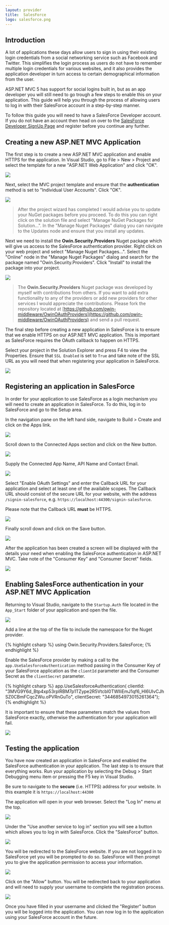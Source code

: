 ```yaml
---
layout: provider
title:  SalesForce
logo: salesforce.png
---
```

## Introduction
A lot of applications these days allow users to sign in using their existing login credentials from a social networking service such as Facebook and Twitter.  This simplifies the login process as users do not have to remember multiple login credentials for various websites, and it also provides the application developer in turn access to certain demographical information from the user.

ASP.NET MVC 5 has support for social logins built in, but as an app developer you will still need to go trough a few steps to enable this on your application.  This guide will help you through the process of allowing users to log in with their SalesForce account in a step-by-step manner.

To follow this guide you will need to have a SalesForce Developer account.  If you do not have an account then head on over to the [SalesForce Developer SignUp Page](https://developer.salesforce.com/en/signup) and register before you continue any further.

## Creating a new ASP.NET MVC Application
The first step is to create a new ASP.NET MVC application and enable HTTPS for the application. In Visual Studio, go to File > New > Project and select the template for a new "ASP.NET Web Application" and click "OK".

![](/images/guides/salesforce/new_project.png)

Next, select the MVC project template and ensure that the **authentication** method is set to "Individual User Accounts".  Click "OK".

![](/images/guides/salesforce/new_project_mvc.png)

> After the project wizard has completed I would advise you to update your NuGet packages before you proceed.  To do this you can right click on the solution file and select "Manage NuGet Packages for Solution...".  In the "Manage Nuget Packages" dialog you can navigate to the Updates node and ensure that you install any updates.

Next we need to install the **Owin.Security.Providers** Nuget package which will give us access to the SalesForce authentication provider.  Right click on your web project and select "Manage Nuget Packages...". Select the "Online" node in the "Manage Nuget Packages" dialog and search for the package named "Owin.Security.Providers".  Click "Install" to install the package into your project.

![](/images/guides/salesforce/nuget_package_dialog.png)

> The **Owin.Security.Providers** Nuget package was developed by myself with contributions from others.  If you want to add extra functionality to any of the providers or add new providers for other services I would appreciate the contributions.  Please fork the repository located at [https://github.com/owin-middleware/OwinOAuthProviders](https://github.com/owin-middleware/OwinOAuthProviders) and send a pull request.

The final step before creating a new application in SalesForce is to ensure that we enable HTTPS on our ASP.NET MVC application.  This is important as SalesForce requires the OAuth callback to happen on HTTPS. 

Select your project in the Solution Explorer and press F4 to view the Properties. Ensure that `SSL Enabled` is set to `True` and take note of the SSL URL as you will need that when registering your application in SalesForce.

![](/images/guides/salesforce/properties-ssl.png) 

## Registering an application in SalesForce
In order for your application to use SalesForce as a login mechanism you will need to create an application in SalesForce.  To do this, log in to SalesForce and go to the Setup area.

In the navigation pane on the left hand side, navigate to Build > Create and click on the Apps link.  

![](/images/guides/salesforce/sf-create-app-menu.png)

Scroll down to the Connected Apps section and click on the New button.

![](/images/guides/salesforce/sf-connected-apps.png)

Supply the Connected App Name, API Name and Contact Email.

![](/images/guides/salesforce/new-app-1.png)

Select "Enable OAuth Settings" and enter the Callback URL for your application and select at least one of the available scopes. The Callback URL should consist of the secure URL for your website, with the address `/signin-salesforce`, e.g. `https://localhost:44300/signin-salesforce`.  

Please note that the Callback URL **must** be HTTPS.

![](/images/guides/salesforce/new-app-2.png)

Finally scroll down and click on the Save button.

![](/images/guides/salesforce/new-app-3.png)

After the application has been created a screen will be displayed with the details your need when enabling the SalesForce authentication in ASP.NET MVC. Take note of the "Consumer Key" and "Consumer Secret" fields.

![](/images/guides/salesforce/new-app-success.png)

## Enabling SalesForce authentication in your ASP.NET MVC Application
Returning to Visual Studio, navigate to the `Startup.Auth` file located in the `App_Start` folder of your application and open the file.

![](/images/guides/salesforce/navigate_startup_auth.png)

Add a line at the top of the file to include the namespace for the Nuget provider.

{% highlight csharp %}
using Owin.Security.Providers.SalesForce;
{% endhighlight %}

Enable the SalesForce provider by making a call to the `app.UseSalesforceAuthentication` method passing in the Consumer Key of your SalesForce application as the `clientId` parameter and the Consumer Secret as the `clientSecret` parameter.

{% highlight csharp %}
app.UseSalesforceAuthentication(
    clientId: "3MVG9Y6d_Btp4xp53rplRBM7p1TZype2R5VtcbI0TWlliEmJ1qf6_Hl6UIvCJhSZ0CBmFCqcZWu.oPVRnGuTo", 
    clientSecret: "3446854973015261364");
{% endhighlight %}

It is important to ensure that these parameters match the values from SalesForce exactly, otherwise the authentication for your application will fail.

![](/images/guides/salesforce/keys-matchup.png)

## Testing the application
You have now created an application in SalesForce and enabled the SalesForce authentication in your application.  The last step is to ensure that everything works.  Run your application by selecting the Debug > Start Debugging menu item or pressing the F5 key in Visual Studio.

Be sure to navigate to the **secure** (i.e. HTTPS) address for your website. In this example it is `https://localhost:44300`

The application will open in your web browser.  Select the "Log In" menu at the top.

![](/images/guides/salesforce/application_start_screen.png)

Under the "Use another service to log in" section you will see a button which allows you to log in with SalesForce.  Click the "SalesForce" button.

![](/images/guides/salesforce/application_login_screen.png)

You will be redirected to the SalesForce website.  If you are not logged in to SalesForce yet you will be prompted to do so.  SalesForce will then prompt you to give the application permission to access your information.

![](/images/guides/salesforce/salesforce_auth_screen.png)

Click on the "Allow" button. You will be redirected back to your application and will need to supply your username to complete the registration process.

![](/images/guides/salesforce/complete_registration.png)

Once you have filled in your username and clicked the "Register" button you will be logged into the application.  You can now log in to the application using your SalesForce account in the future.

